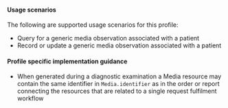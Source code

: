 #### Usage scenarios

The following are supported usage scenarios for this profile:

- Query for a generic media observation associated with a patient
- Record or update a generic media observation associated with a patient

#### Profile specific implementation guidance
- When generated during a diagnostic examination a Media resource may contain the same identifier in `Media.identifier` as in the order or report connecting the resources that are related to a single request fulfilment workflow

